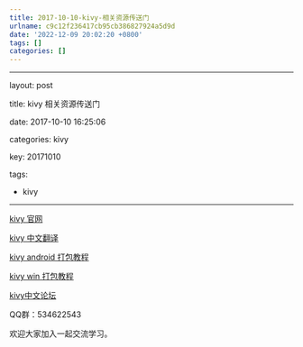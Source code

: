 ```yaml
---
title: 2017-10-10-kivy-相关资源传送门
urlname: c9c12f236417cb95cb386827924a5d9d
date: '2022-12-09 20:02:20 +0800'
tags: []
categories: []
---
```


<hr />
<p>layout: post

title: kivy 相关资源传送门

date: 2017-10-10 16:25:06

categories: kivy

key: 20171010

tags:</p>

<ul>
<li>kivy</li>
</ul>
<hr />
<p><a href="https://kivy.org/#home" target="_blank">kivy 官网</a></p>
<p><a href="https://github.com/Kivy-CN/Kivy-CN" target="_blank">kivy 中文翻译 </a></p>
<p><a href="https://github.com/nkiiiiid/kivy-apk" target="_blank">kivy android 打包教程 </a></p>
<p><a href="https://github.com/nkiiiiid/kivy-exe" target="_blank">kivy win 打包教程</a></p>
<p><a href="http://kivy.club/forum.php" target="_blank">kivy中文论坛 </a></p>
<p>QQ群：534622543

欢迎大家加入一起交流学习。</p>
